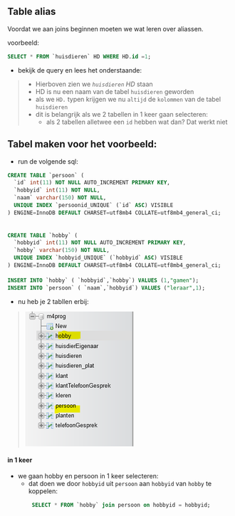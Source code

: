 ## Table alias

Voordat we aan joins beginnen moeten we wat leren over aliassen.

voorbeeld:
```SQL
SELECT * FROM `huisdieren` HD WHERE HD.id =1; 
```

- bekijk de query en lees het onderstaande:
> - Hierboven zien we *`huisdieren` HD* staan
> - HD is nu een naam van de tabel `huisdieren` geworden
> - als we `HD.` typen krijgen we nu `altijd` de `kolommen` van de tabel `huisdieren`
> - dit is belangrijk als we 2 tabellen in 1 keer gaan selecteren:
>   - als 2 tabellen alletwee een `id` hebben wat dan? Dat werkt niet

## Tabel maken voor het voorbeeld:

- run de volgende sql:

```SQL
CREATE TABLE `persoon` (
  `id` int(11) NOT NULL AUTO_INCREMENT PRIMARY KEY,
  `hobbyid` int(11) NOT NULL,
  `naam` varchar(150) NOT NULL,
  UNIQUE INDEX `persoonid_UNIQUE` (`id` ASC) VISIBLE
) ENGINE=InnoDB DEFAULT CHARSET=utf8mb4 COLLATE=utf8mb4_general_ci;


CREATE TABLE `hobby` (
  `hobbyid` int(11) NOT NULL AUTO_INCREMENT PRIMARY KEY,
  `hobby` varchar(150) NOT NULL,
  UNIQUE INDEX `hobbyid_UNIQUE` (`hobbyid` ASC) VISIBLE
) ENGINE=InnoDB DEFAULT CHARSET=utf8mb4 COLLATE=utf8mb4_general_ci;

INSERT INTO `hobby` ( `hobbyid`,`hobby`) VALUES (1,"gamen");
INSERT INTO `persoon` ( `naam`,`hobbyid`) VALUES ("leraar",1);
```

- nu heb je 2 tabllen erbij:
> ![](img/persoonhobby.PNG)

#### in 1 keer

- we gaan hobby en persoon in 1 keer selecteren:
    - dat doen we door `hobbyid` uit `persoon` aan `hobbyid` van `hobby` te koppelen:
        ```SQL
         SELECT * FROM `hobby` join persoon on hobbyid = hobbyid;
        ```